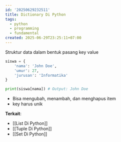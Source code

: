 ```yaml
---
id: '20250629232511'
title: Dictionary Di Python
tags:
  - python
  - programming
  - fundamental
created: 2025-06-29T23:25:11+07:00
---
```


Struktur data dalam bentuk pasang key value

```python
siswa = {
	'nama': 'John Doe',
	'umur': 27,
	'jurusan': 'Informatika'
}

print(siswa[nama]) # Output: John Doe
```

- Bisa mengubah, menambah, dan menghapus item
- key harus unik

**Terkait**:

- [[List Di Python]]
- [[Tuple Di Python]]
- [[Set Di Python]]

